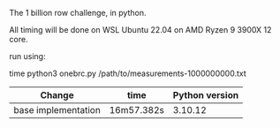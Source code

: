 The 1 billion row challenge, in python.

All timing will be done on WSL Ubuntu 22.04 on AMD Ryzen 9 3900X 12 core.

run using:

time python3 onebrc.py /path/to/measurements-1000000000.txt


 |         Change        |      time   |     Python version | 
 |-----------------------|-------------|--------------------|
 | base implementation   | 16m57.382s  |     3.10.12        |
